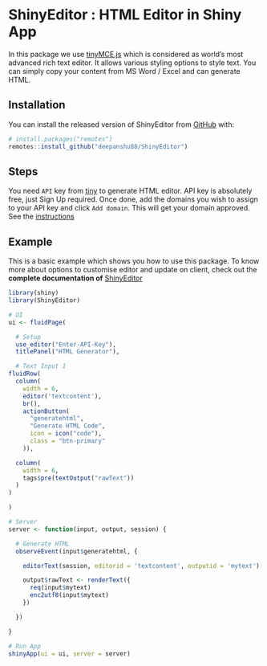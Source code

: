 
<!-- README.md is generated from README.Rmd. Please edit that file -->

# ShinyEditor : HTML Editor in Shiny App

<!-- badges: start -->

<!-- badges: end -->

In this package we use [tinyMCE.js](https://www.tiny.cloud/) which is
considered as world’s most advanced rich text editor. It allows various
styling options to style text. You can simply copy your content from MS
Word / Excel and can generate HTML.

## Installation

You can install the released version of ShinyEditor from
[GitHub](https://github.com/) with:

``` r
# install.packages("remotes")
remotes::install_github("deepanshu88/ShinyEditor")
```

## Steps

You need `API` key from [tiny](https://www.tiny.cloud/) to generate HTML
editor. API key is absolutely free, just Sign Up required. Once done, add
the domains you wish to assign to your API key and click `Add domain`.
This will get your domain approved. See the
[instructions](https://www.tiny.cloud/blog/how-to-get-tinymce-cloud-up-in-less-than-5-minutes/)

## Example

This is a basic example which shows you how to use this package. To know more about options to customise editor and update on client, check out the **complete documentation of** [ShinyEditor](https://www.listendata.com/2021/03/shinyeditor-rich-text-editor-in-shiny.html)

``` r
library(shiny)
library(ShinyEditor)

# UI
ui <- fluidPage(

  # Setup
  use_editor("Enter-API-Key"),
  titlePanel("HTML Generator"),

  # Text Input 1
fluidRow(
  column(
    width = 6,
    editor('textcontent'),
    br(),
    actionButton(
      "generatehtml",
      "Generate HTML Code",
      icon = icon("code"),
      class = "btn-primary"
    )),

  column(
    width = 6,
    tags$pre(textOutput("rawText"))
  )
)

)

# Server
server <- function(input, output, session) {

  # Generate HTML
  observeEvent(input$generatehtml, {

    editorText(session, editorid = 'textcontent', outputid = 'mytext')

    output$rawText <- renderText({
      req(input$mytext)
      enc2utf8(input$mytext)
    })

  })

}

# Run App
shinyApp(ui = ui, server = server)
```

